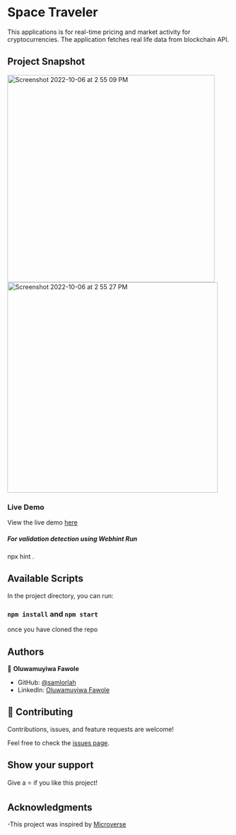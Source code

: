 # Space Traveler

This applications is for real-time pricing and market activity for cryptocurrencies. The application fetches real life data from blockchain API.

## Project Snapshot
<img width="469" alt="Screenshot 2022-10-06 at 2 55 09 PM" src="https://user-images.githubusercontent.com/48407831/194332001-0acff483-8f88-4d88-bd1b-77667e9eaac0.png">

<img width="476" alt="Screenshot 2022-10-06 at 2 55 27 PM" src="https://user-images.githubusercontent.com/48407831/194332111-48a6232f-d6f8-4f4b-858f-eb5409630e73.png">


### Live Demo

View the live demo [here]([url](https://crypto-metrics.vercel.app/))

##### For validation detection using Webhint Run

npx hint .

## Available Scripts

In the project directory, you can run:

### `npm install` and `npm start`
once you have cloned the repo

## Authors

👤 **Oluwamuyiwa Fawole**

- GitHub: [@samlorlah](https://github.com/samlorlah)
- LinkedIn: [Oluwamuyiwa Fawole](https://www.linkedin.com/in/muyiwa-fawole/)

## 🤝 Contributing

Contributions, issues, and feature requests are welcome!

Feel free to check the [issues page](https://github.com/samlorlah/metrics-webapp).

## Show your support

Give a ⭐️ if you like this project!

## Acknowledgments

-This project was inspired by [Microverse](https://www.microverse.org)